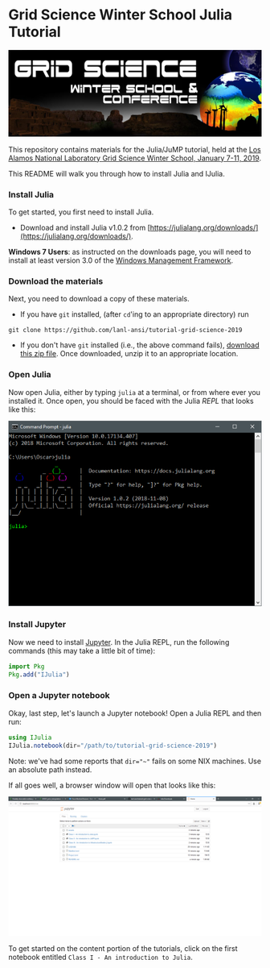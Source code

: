 # Grid Science Winter School Julia Tutorial

![logo](assets/logo.jpg)

This repository contains materials for the Julia/JuMP tutorial, held at the [Los Alamos National Laboratory
Grid Science Winter School, January 7-11, 2019](http://www.cvent.com/events/2019-grid-science-winter-school-conference/event-summary-58d3065a0e2947bb8750464ffab634ce.aspx).

This README will walk you through how to install Julia and IJulia.

### Install Julia

To get started, you first need to install Julia.

 - Download and install Julia v1.0.2 from [https://julialang.org/downloads/](https://julialang.org/downloads/).

**Windows 7 Users**: as instructed on the downloads page, you will need to
install at least version 3.0 of the [Windows Management Framework](https://docs.microsoft.com/en-us/powershell/wmf/overview).

### Download the materials

Next, you need to download a copy of these materials.

 - If you have `git`
installed, (after `cd`'ing to an appropriate directory) run
```
git clone https://github.com/lanl-ansi/tutorial-grid-science-2019
```
 - If you don't have `git` installed (i.e., the above command fails), [download this zip file](https://github.com/lanl-ansi/tutorial-grid-science-2019/archive/master.zip). Once downloaded, unzip it to an appropriate location.

### Open Julia

Now open Julia, either by typing `julia` at a terminal, or from where ever you installed it. Once open, you should be faced with the Julia *REPL* that looks like this:

![Julia REPL](assets/repl.png)

### Install Jupyter

Now we need to install [Jupyter](http://jupyter.org/).
In the Julia REPL, run the following commands (this may take a little bit of time):
```julia
import Pkg
Pkg.add("IJulia")
```

### Open a Jupyter notebook

Okay, last step, let's launch a Jupyter notebook! Open a Julia REPL and then run:
```julia
using IJulia
IJulia.notebook(dir="/path/to/tutorial-grid-science-2019")
```

Note: we've had some reports that `dir="~"` fails on some NIX machines. Use an
absolute path instead.

If all goes well, a browser window will open that looks like this:

![jupyer_notebook](assets/jupyter.png)

To get started on the content portion of the tutorials, click on the first notebook entitled `Class I - An introduction to Julia`.
